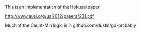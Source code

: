 This is an implementation of the Hokusai paper

http://www.auai.org/uai2012/papers/231.pdf

Much of the Count-Min logic is in github.com/dustin/go-probably
